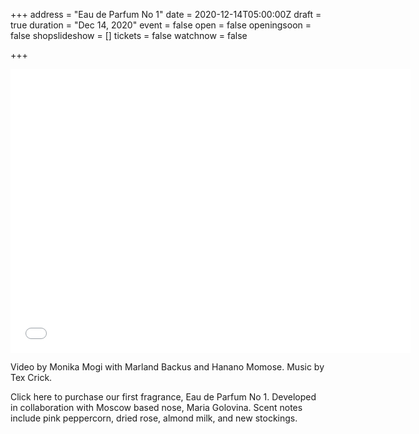 +++
address = "Eau de Parfum No 1"
date = 2020-12-14T05:00:00Z
draft = true
duration = "Dec 14, 2020"
event = false
open = false
openingsoon = false
shopslideshow = []
tickets = false
watchnow = false

+++
<iframe title="vimeo-player" src="[https://player.vimeo.com/video/489974454](https://player.vimeo.com/video/489974454 "https://player.vimeo.com/video/489974454")" width="640" height="454" frameborder="0" allowfullscreen></iframe>

Video by Monika Mogi with Marland Backus and Hanano Momose. Music by Tex Crick. 

Click here to purchase our first fragrance, Eau de Parfum No 1. Developed in collaboration with Moscow based nose, Maria Golovina. Scent notes include pink peppercorn, dried rose, almond milk, and new stockings. 